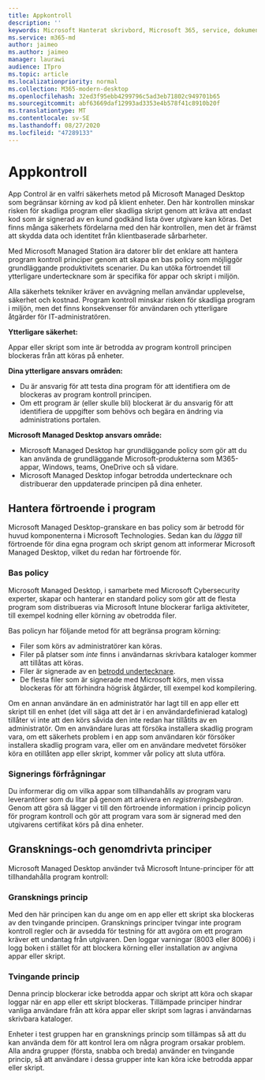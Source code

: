```yaml
---
title: Appkontroll
description: ''
keywords: Microsoft Hanterat skrivbord, Microsoft 365, service, dokumentation
ms.service: m365-md
author: jaimeo
ms.author: jaimeo
manager: laurawi
audience: ITpro
ms.topic: article
ms.localizationpriority: normal
ms.collection: M365-modern-desktop
ms.openlocfilehash: 32ed3f95ebb4299796c5ad3eb71802c949701b65
ms.sourcegitcommit: abf63669daf12993ad3353e4b578f41c8910b20f
ms.translationtype: MT
ms.contentlocale: sv-SE
ms.lasthandoff: 08/27/2020
ms.locfileid: "47289133"
---
```

# <a name="app-control"></a>Appkontroll

App Control är en valfri säkerhets metod på Microsoft Managed Desktop som begränsar körning av kod på klient enheter. Den här kontrollen minskar risken för skadliga program eller skadliga skript genom att kräva att endast kod som är signerad av en kund godkänd lista över utgivare kan köras. Det finns många säkerhets fördelarna med den här kontrollen, men det är främst att skydda data och identitet från klientbaserade sårbarheter.

Med Microsoft Managed Station ära datorer blir det enklare att hantera program kontroll principer genom att skapa en bas policy som möjliggör grundläggande produktivitets scenarier. Du kan utöka förtroendet till ytterligare undertecknare som är specifika för appar och skript i miljön. 


Alla säkerhets tekniker kräver en avvägning mellan användar upplevelse, säkerhet och kostnad. Program kontroll minskar risken för skadliga program i miljön, men det finns konsekvenser för användaren och ytterligare åtgärder för IT-administratören.

**Ytterligare säkerhet:**

Appar eller skript som inte är betrodda av program kontroll principen blockeras från att köras på enheter.

**Dina ytterligare ansvars områden:**

- Du är ansvarig för att testa dina program för att identifiera om de blockeras av program kontroll principen.
- Om ett program är (eller skulle bli) blockerat är du ansvarig för att identifiera de uppgifter som behövs och begära en ändring via administrations portalen.

**Microsoft Managed Desktop ansvars område:**

- Microsoft Managed Desktop har grundläggande policy som gör att du kan använda de grundläggande Microsoft-produkterna som M365-appar, Windows, teams, OneDrive och så vidare.
- Microsoft Managed Desktop infogar betrodda undertecknare och distribuerar den uppdaterade principen på dina enheter.


## <a name="managing-trust-in-applications"></a>Hantera förtroende i program

Microsoft Managed Desktop-granskare en bas policy som är betrodd för huvud komponenterna i Microsoft Technologies. Sedan kan du *lägga till* förtroende för dina egna program och skript genom att informerar Microsoft Managed Desktop, vilket du redan har förtroende för.

### <a name="base-policy"></a>Bas policy

Microsoft Managed Desktop, i samarbete med Microsoft Cybersecurity experter, skapar och hanterar en standard policy som gör att de flesta program som distribueras via Microsoft Intune blockerar farliga aktiviteter, till exempel kodning eller körning av obetrodda filer.

Bas policyn har följande metod för att begränsa program körning:

- Filer som körs av administratörer kan köras.
- Filer på platser som *inte* finns i användarnas skrivbara kataloger kommer att tillåtas att köras.
- Filer är signerade av en [betrodd undertecknare](#signer-requests).
- De flesta filer som är signerade med Microsoft körs, men vissa blockeras för att förhindra högrisk åtgärder, till exempel kod kompilering.


Om en annan användare än en administratör har lagt till en app eller ett skript till en enhet (det vill säga att det är i en användardefinierad katalog) tillåter vi inte att den körs såvida den inte redan har tillåtits av en administratör. Om en användare luras att försöka installera skadlig program vara, om ett säkerhets problem i en app som användaren kör försöker installera skadlig program vara, eller om en användare medvetet försöker köra en otillåten app eller skript, kommer vår policy att sluta utföra.

### <a name="signer-requests"></a>Signerings förfrågningar

Du informerar dig om vilka appar som tillhandahålls av program varu leverantörer som du litar på genom att arkivera en *registreringsbegäran*. Genom att göra så lägger vi till den förtroende information i princip policyn för program kontroll och gör att program vara som är signerad med den utgivarens certifikat körs på dina enheter.

## <a name="audit-and-enforced-policies"></a>Gransknings-och genomdrivta principer

Microsoft Managed Desktop använder två Microsoft Intune-principer för att tillhandahålla program kontroll:

### <a name="audit-policy"></a>Gransknings princip
Med den här principen kan du ange om en app eller ett skript ska blockeras av den tvingande principen. Gransknings principer tvingar inte program kontroll regler och är avsedda för testning för att avgöra om ett program kräver ett undantag från utgivaren. Den loggar varningar (8003 eller 8006) i logg boken i stället för att blockera körning eller installation av angivna appar eller skript.

### <a name="enforced-policy"></a>Tvingande princip
Denna princip blockerar icke betrodda appar och skript att köra och skapar loggar när en app eller ett skript blockeras. Tillämpade principer hindrar vanliga användare från att köra appar eller skript som lagras i användarnas skrivbara kataloger.

Enheter i test gruppen har en gransknings princip som tillämpas så att du kan använda dem för att kontrol lera om några program orsakar problem. Alla andra grupper (första, snabba och breda) använder en tvingande princip, så att användare i dessa grupper inte kan köra icke betrodda appar eller skript.







